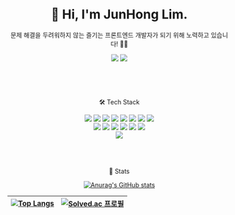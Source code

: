 <div align="center">

# 👋 Hi, I'm JunHong Lim.
  
문제 해결을 두려워하지 않는 즐기는 프론트엔드 개발자가 되기 위해 노력하고 있습니다! 🏃‍♂
  
[<img src="https://img.shields.io/badge/Tistory-000000?style=flat-square&logo=Tistory&logoColor=white" />](https://tesseractjh.tistory.com)
[<img src="https://img.shields.io/badge/Gmail-EA4335?style=flat-square&logo=Gmail&logoColor=white" />](mailto:tesseractjh@gmail.com)

<br />
<br />
<br />
  
🛠 Tech Stack
  
<img src="https://img.shields.io/badge/HTML5-E34F26?style=flat-square&logo=HTML5&logoColor=white"/>
<img src="https://img.shields.io/badge/CSS3-1572B6?style=flat-square&logo=CSS3&logoColor=white"/>
<img src="https://img.shields.io/badge/JavaScript-F7DF1E?style=flat-square&logo=JavaScript&logoColor=white"/>
<img src="https://img.shields.io/badge/TypeScript-3178C6?style=flat-square&logo=TypeScript&logoColor=white"/>
<img src="https://img.shields.io/badge/React-61DAFB?style=flat-square&logo=React&logoColor=white"/>
<img src="https://img.shields.io/badge/Styled Components-DB7093?style=flat-square&logo=Styled-Components&logoColor=white"/>
<img src="https://img.shields.io/badge/React Query-FF4154?style=flat-square&logo=ReactQuery&logoColor=white"/>
<img src="https://img.shields.io/badge/Recoil-3578e5?style=flat-square&logo=React&logoColor=white"/>
  
<br />
  
<img src="https://img.shields.io/badge/Node.js-339933?style=flat-square&logo=Node.js&logoColor=white"/>
<img src="https://img.shields.io/badge/Express-000000?style=flat-square&logo=Express&logoColor=white"/>
<img src="https://img.shields.io/badge/MySQL-4479A1?style=flat-square&logo=MySQL&logoColor=white"/>
<img src="https://img.shields.io/badge/AWS S3-569A31?style=flat-square&logo=AmazonS3&logoColor=white"/>
<img src="https://img.shields.io/badge/AWS EC2-FF9900?style=flat-square&logo=AmazonEC2&logoColor=white"/>
<img src="https://img.shields.io/badge/AWS RDS-527FFF?style=flat-square&logo=AmazonRDS&logoColor=white"/>
  
<br />
  
<img src="https://img.shields.io/badge/Python-3776AB?style=flat-square&logo=Python&logoColor=white"/>
  
<br />
<br />
<br />
<br />
  
🧾 Stats
  
[![Anurag's GitHub stats](https://github-readme-stats.vercel.app/api?username=tesseractjh&show_icons=true&theme=dark)](https://github.com/anuraghazra/github-readme-stats)
  
  | [![Top Langs](https://github-readme-stats.vercel.app/api/top-langs/?username=tesseractjh&langs_count=10&layout=compact&theme=dark)](https://github.com/anuraghazra/github-readme-stats) | [![Solved.ac 프로필](http://mazassumnida.wtf/api/v2/generate_badge?boj=tesseract)](https://solved.ac/tesseract) |
| ------------- | ------------- |

  
</div>
